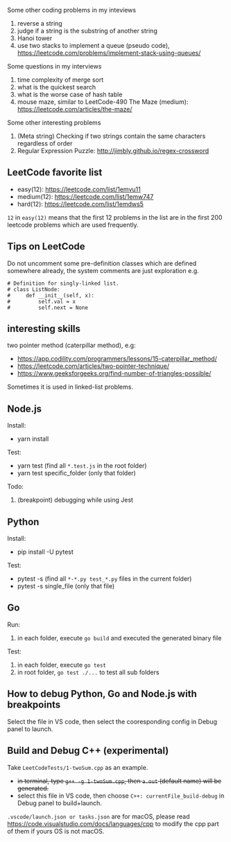 Some other coding problems in my inteviews

1. reverse a string
2. judge if a string is the substring of another string
3. Hanoi tower
4. use two stacks to implement a queue (pseudo code), https://leetcode.com/problems/implement-stack-using-queues/

Some questions in my interviews
1. time complexity of merge sort
2. what is the quickest search
3. what is the worse case of hash table
4. mouse maze, similar to LeetCode-490 The Maze (medium): https://leetcode.com/articles/the-maze/

Some other interesting problems
1. (Meta string) Checking if two strings contain the same characters regardless of order
2. Regular Expression Puzzle: http://jimbly.github.io/regex-crossword

## LeetCode favorite list

- easy(12): https://leetcode.com/list/1emvu11
- medium(12): https://leetcode.com/list/1emw747
- hard(12): https://leetcode.com/list/1emdws5

`12` in `easy(12)` means that the first 12 problems in the list are in the first 200 leetcode problems which are used frequently.

## Tips on LeetCode

Do not uncomment some pre-definition classes which are defined somewhere already, the system comments are just exploration e.g.

```
# Definition for singly-linked list.
# class ListNode:
#     def __init__(self, x):
#         self.val = x
#         self.next = None
```

## interesting skills

two pointer method (caterpillar method), e.g:
- https://app.codility.com/programmers/lessons/15-caterpillar_method/
- https://leetcode.com/articles/two-pointer-technique/
- https://www.geeksforgeeks.org/find-number-of-triangles-possible/

Sometimes it is used in linked-list problems.

## Node.js

Install:
- yarn install

Test:
- yarn test (find all `*.test.js` in the root folder)
- yarn test specific_folder (only that folder)

Todo:
1. (breakpoint) debugging while using Jest

## Python

Install:
- pip install -U pytest

Test:
- pytest -s (find all `*-*.py test_*.py` files in the current folder)
- pytest -s single_file (only that file)

## Go

Run:
1. in each folder, execute `go build` and executed the generated binary file

Test:
1. in each folder, execute `go test`
2. in root folder, `go test ./...` to test all sub folders

## How to debug Python, Go and Node.js with breakpoints

Select the file in VS code, then select the cooresponding config in Debug panel to launch.

## Build and Debug C++ (experimental)

Take `LeetCodeTests/1-twoSum.cpp` as an example.

- ~~in terminal, type `g++ -g 1-twoSum.cpp`, then `a.out` (default name) will be generated.~~
- select this file in VS code, then choose `C++: currentFile_build-debug` in Debug panel to build+launch.

`.vscode/launch.json or tasks.json` are for macOS, please read https://code.visualstudio.com/docs/languages/cpp to modify the cpp part of them if yours OS is not macOS. 
